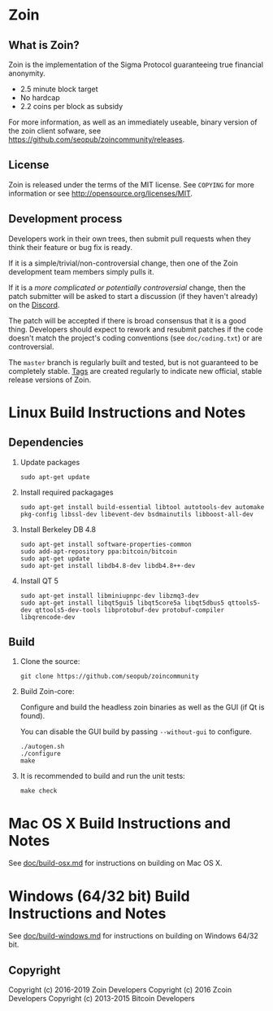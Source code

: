 Zoin
=============================

What is Zoin?
-------------

Zoin is the implementation of the Sigma Protocol guaranteeing true financial anonymity.

 - 2.5 minute block target
 - No hardcap
 - 2.2 coins per block as subsidy

For more information, as well as an immediately useable, binary version of
the zoin client sofware, see https://github.com/seopub/zoincommunity/releases.


License
-------

Zoin is released under the terms of the MIT license. See `COPYING` for more
information or see http://opensource.org/licenses/MIT.


Development process
-------------------

Developers work in their own trees, then submit pull requests when they think
their feature or bug fix is ready.

If it is a simple/trivial/non-controversial change, then one of the Zoin
development team members simply pulls it.

If it is a *more complicated or potentially controversial* change, then the patch
submitter will be asked to start a discussion (if they haven't already) on the
[Discord](https://discordapp.com/invite/4WTD9GN).

The patch will be accepted if there is broad consensus that it is a good thing.
Developers should expect to rework and resubmit patches if the code doesn't
match the project's coding conventions (see `doc/coding.txt`) or are
controversial.

The `master` branch is regularly built and tested, but is not guaranteed to be
completely stable. [Tags](https://github.com/seopub/zoincommunity/tags) are created
regularly to indicate new official, stable release versions of Zoin.



Linux Build Instructions and Notes
==================================

Dependencies
----------------------
1.  Update packages

        sudo apt-get update

2.  Install required packagages

        sudo apt-get install build-essential libtool autotools-dev automake pkg-config libssl-dev libevent-dev bsdmainutils libboost-all-dev

3.  Install Berkeley DB 4.8

        sudo apt-get install software-properties-common
        sudo add-apt-repository ppa:bitcoin/bitcoin
        sudo apt-get update
        sudo apt-get install libdb4.8-dev libdb4.8++-dev

4.  Install QT 5

        sudo apt-get install libminiupnpc-dev libzmq3-dev
        sudo apt-get install libqt5gui5 libqt5core5a libqt5dbus5 qttools5-dev qttools5-dev-tools libprotobuf-dev protobuf-compiler libqrencode-dev

Build
----------------------
1.  Clone the source:

        git clone https://github.com/seopub/zoincommunity

2.  Build Zoin-core:

    Configure and build the headless zoin binaries as well as the GUI (if Qt is found).

    You can disable the GUI build by passing `--without-gui` to configure.
        
        ./autogen.sh
        ./configure
        make

3.  It is recommended to build and run the unit tests:

        make check


Mac OS X Build Instructions and Notes
=====================================
See [doc/build-osx.md](https://github.com/seopub/zoincommunity/blob/master/doc/build-osx.md) for instructions on building on Mac OS X.



Windows (64/32 bit) Build Instructions and Notes
=====================================
See [doc/build-windows.md](https://github.com/seopub/zoincommunity/blob/master/doc/build-windows.md) for instructions on building on Windows 64/32 bit.


Copyright
---------

Copyright (c) 2016-2019 Zoin Developers
Copyright (c) 2016 Zcoin Developers
Copyright (c) 2013-2015 Bitcoin Developers
